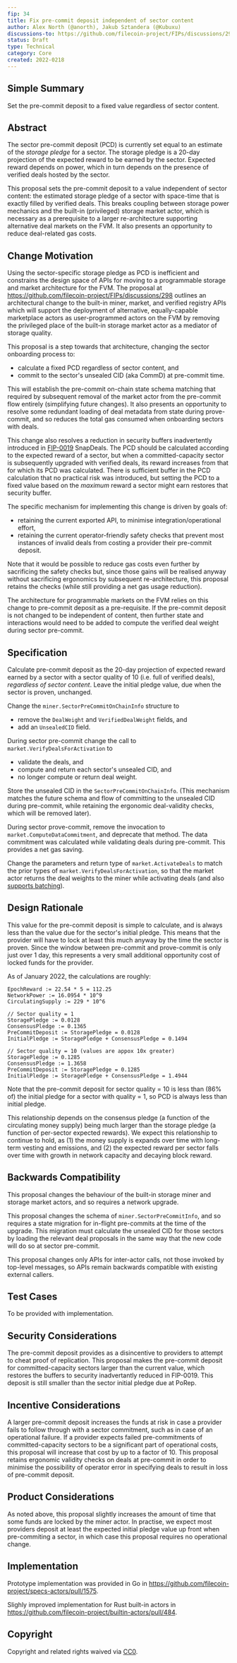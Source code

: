 ```yaml
---
fip: 34
title: Fix pre-commit deposit independent of sector content
author: Alex North (@anorth), Jakub Sztandera (@Kubuxu)
discussions-to: https://github.com/filecoin-project/FIPs/discussions/290
status: Draft
type: Technical
category: Core
created: 2022-0218
---
```


## Simple Summary
Set the pre-commit deposit to a fixed value regardless of sector content.

## Abstract
The sector pre-commit deposit (PCD) is currently set equal to an estimate of the _storage pledge_ for a sector.
The storage pledge is a 20-day projection of the expected reward to be earned by the sector.
Expected reward depends on power, which in turn depends on the presence of verified deals hosted by the sector.

This proposal sets the pre-commit deposit to a value independent of sector content:
the estimated storage pledge of a sector with space-time that is exactly filled by verified deals.
This breaks coupling between storage power mechanics and the built-in (privileged) storage market actor, 
which is necessary as a prerequisite to a larger re-architecture supporting alternative deal markets on the FVM.
It also presents an opportunity to reduce deal-related gas costs.

## Change Motivation
Using the sector-specific storage pledge as PCD is inefficient and constrains the design space of APIs
for moving to a programmable storage and market architecture for the FVM.
The proposal at https://github.com/filecoin-project/FIPs/discussions/298 outlines an
architectural change to the built-in miner, market, and verified registry APIs which will 
support the deployment of alternative, equally-capable marketplace actors as user-programmed actors 
on the FVM by removing  the privileged place of the built-in storage market actor as a mediator of storage quality.

This proposal is a step towards that architecture, changing the sector onboarding process to:
- calculate a fixed PCD regardless of sector content, and
- commit to the sector's unsealed CID (aka CommD) at pre-commit time.

This will establish the pre-commit on-chain state schema matching that required by subsequent
removal of the market actor from the pre-commit flow entirely (simplifying future changes). 
It also presents an opportunity to resolve some redundant loading of deal metadata from state during prove-commit,
and so reduces the total gas consumed when onboarding sectors with deals.

This change also resolves a reduction in security buffers inadvertently introduced in 
[FIP-0019](./fip-0019.md) SnapDeals. 
The PCD should be calculated according to the expected reward of a sector, 
but when a committed-capacity sector is subsequently upgraded with verified deals, 
its reward increases from that for which its PCD was calculated.
There is sufficient buffer in the PCD calculation that no practical risk was introduced, 
but setting the PCD to a fixed value based on the _maximum_ reward a sector might earn restores that security buffer.   

The specific mechanism for implementing this change is driven by goals of:
- retaining the current exported API, to minimise integration/operational effort,
- retaining the current operator-friendly safety checks that prevent most instances of invalid deals
from costing a provider their pre-commit deposit.

Note that it would be possible to reduce gas costs even further by sacrificing the safety checks but,
since those gains will be realised anyway without sacrificing ergonomics by subsequent re-architecture, 
this proposal retains the checks (while still providing a net gas usage reduction).

The architecture for programmable markets on the FVM relies on this change to pre-commit deposit as a pre-requisite.
If the pre-commit deposit is not changed to be independent of content,
then further state and interactions would need to be added to compute the verified deal weight
during sector pre-commit.

## Specification
Calculate pre-commit deposit as the 20-day projection of expected reward earned by a sector with a 
sector quality of 10 (i.e. full of verified deals), _regardless of sector content_.
Leave the initial pledge value, due when the sector is proven, unchanged.

Change the `miner.SectorPreCommitOnChainInfo` structure to
- remove the `DealWeight` and `VerifiedDealWeight` fields, and
- add an `UnsealedCID` field.

During sector pre-commit change the call to `market.VerifyDealsForActivation` to 
- validate the deals, and
- compute and return each sector's unsealed CID, and
- no longer compute or return deal weight.

Store the unsealed CID in the `SectorPreCommitOnChainInfo`.
(This mechanism matches the future schema and flow of committing to the unsealed CID during pre-commit,
while retaining the ergonomic deal-validity checks, which will be removed later).

During sector prove-commit, remove the invocation to `market.ComputeDataCommitment`, 
and deprecate that method. The data commitment was calculated while validating deals during pre-commit.
This provides a net gas saving.

Change the parameters and return type of `market.ActivateDeals` to match the prior types of
`market.VerifyDealsForActivation`, so that the market actor returns the deal weights to the miner while
activating deals (and also [supports batching](https://github.com/filecoin-project/specs-actors/issues/474)).

## Design Rationale
This value for the pre-commit deposit is simple to calculate, 
and is always less than the value due for the sector's initial pledge.
This means that the provider will have to lock at least this much anyway by the time the sector is proven.
Since the window between pre-commit and prove-commit is only just over 1 day,
this represents a very small additional opportunity cost of locked funds for the provider.

As of January 2022, the calculations are roughly:
```
EpochReward := 22.54 * 5 = 112.25
NetworkPower := 16.0954 * 10^9
CirculatingSupply := 229 * 10^6

// Sector quality = 1
StoragePledge := 0.0128
ConsensusPledge := 0.1365
PreCommitDeposit := StoragePledge = 0.0128
InitialPledge := StoragePledge + ConsensusPledge = 0.1494

// Sector quality = 10 (values are appox 10x greater)
StoragePledge := 0.1285
ConsensusPledge := 1.3658
PreCommitDeposit := StoragePledge = 0.1285
InitialPledge := StoragePledge + ConsensusPledge = 1.4944
```

Note that the pre-commit deposit for sector quality = 10 is less than (86% of) the initial pledge
for a sector with quality = 1, so PCD is always less than initial pledge.

This relationship depends on the consensus pledge (a function of the circulating money supply)
being much larger than the storage pledge (a function of per-sector expected rewards).
We expect this relationship to continue to hold, as
(1) the money supply is expands over time with long-term vesting and emissions, and
(2) the expected reward per sector falls over time with growth in network capacity and decaying block reward.

## Backwards Compatibility
This proposal changes the behaviour of the built-in storage miner and storage market actors,
and so requires a network upgrade.

This proposal changes the schema of `miner.SectorPreCommitInfo`, and so requires a state migration
for in-flight pre-commits at the time of the upgrade.
This migration must calculate the unsealed CID for those sectors by loading the relevant deal proposals
in the same way that the new code will do so at sector pre-commit.

This proposal changes only APIs for inter-actor calls, not those invoked by top-level messages,
so APIs remain backwards compatible with existing external callers.

## Test Cases
To be provided with implementation.

## Security Considerations
The pre-commit deposit provides as a disincentive to providers to attempt to cheat proof of replication.
This proposal makes the pre-commit deposit for committed-capacity sectors larger than the current value,
which restores the buffers to security inadvertantly reduced in FIP-0019.
This deposit is still smaller than the sector initial pledge due at PoRep.

## Incentive Considerations
A larger pre-commit deposit increases the funds at risk in case a provider fails to follow through
with a sector commitment, such as in case of an operational failure.
If a provider expects failed pre-commitments of committed-capacity sectors to be a significant part of operational costs,
this proposal will increase that cost by up to a factor of 10.
This proposal retains ergonomic validity checks on deals at pre-commit in order to minimise the possibility
of operator error in specifying deals to result in loss of pre-commit deposit.

## Product Considerations
As noted above, this proposal slightly increases the amount of time that some funds are locked by the miner actor.
In practise, we expect most providers deposit at least the expected initial pledge value
up front when pre-commiting a sector, in which case this proposal requires no operational change.

## Implementation
Prototype implementation was provided in Go in https://github.com/filecoin-project/specs-actors/pull/1575.

Slighly improved implementation for Rust built-in actors in https://github.com/filecoin-project/builtin-actors/pull/484.

## Copyright
Copyright and related rights waived via [CC0](https://creativecommons.org/publicdomain/zero/1.0/).
